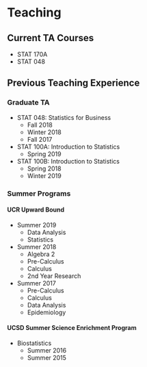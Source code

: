 # Teaching

## Current TA Courses

- STAT 170A
- STAT 048

## Previous Teaching Experience

### Graduate TA

- STAT 048: Statistics for Business
  * Fall 2018
  * Winter 2018
  * Fall 2017
- STAT 100A: Introduction to Statistics
  * Spring 2019
- STAT 100B: Introduction to Statistics
  * Spring 2018
  * Winter 2019
  
### Summer Programs

#### UCR Upward Bound

- Summer 2019
  * Data Analysis
  * Statistics
- Summer 2018
  * Algebra 2
  * Pre-Calculus
  * Calculus
  * 2nd Year Research
- Summer 2017
  * Pre-Calculus
  * Calculus
  * Data Analysis
  * Epidemiology

#### UCSD Summer Science Enrichment Program

- Biostatistics
  * Summer 2016
  * Summer 2015
